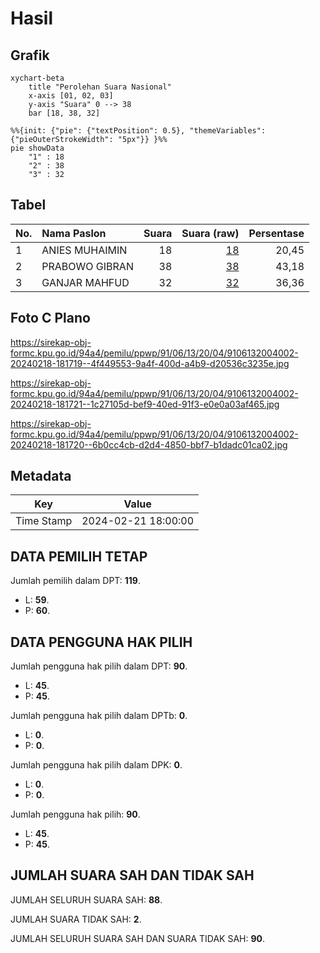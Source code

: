 # Hasil

## Grafik

```mermaid
xychart-beta
    title "Perolehan Suara Nasional"
    x-axis [01, 02, 03]
    y-axis "Suara" 0 --> 38
    bar [18, 38, 32]
```

```mermaid
%%{init: {"pie": {"textPosition": 0.5}, "themeVariables": {"pieOuterStrokeWidth": "5px"}} }%%
pie showData
    "1" : 18
    "2" : 38
    "3" : 32
```

## Tabel

| No. | Nama Paslon    | Suara | Suara (raw) | Persentase |
|:--- |:-------------- | -----:| -----------:| ----------:|
| 1   | ANIES MUHAIMIN | 18    | [18][p-1]   | 20,45      |
| 2   | PRABOWO GIBRAN | 38    | [38][p-2]   | 43,18      |
| 3   | GANJAR MAHFUD  | 32    | [32][p-3]   | 36,36      |


[p-1]: https://github.com/gigit-pemilu/pemilu-2024/blob/main/pilpres/hitung-suara/sub/91-papua/sub/06-biak-numfor/sub/13-yawosi/sub/2004-soor/sub/002-tps/sub/paslon-1.txt
[p-2]: https://github.com/gigit-pemilu/pemilu-2024/blob/main/pilpres/hitung-suara/sub/91-papua/sub/06-biak-numfor/sub/13-yawosi/sub/2004-soor/sub/002-tps/sub/paslon-2.txt
[p-3]: https://github.com/gigit-pemilu/pemilu-2024/blob/main/pilpres/hitung-suara/sub/91-papua/sub/06-biak-numfor/sub/13-yawosi/sub/2004-soor/sub/002-tps/sub/paslon-3.txt

## Foto C Plano

https://sirekap-obj-formc.kpu.go.id/94a4/pemilu/ppwp/91/06/13/20/04/9106132004002-20240218-181719--4f449553-9a4f-400d-a4b9-d20536c3235e.jpg

https://sirekap-obj-formc.kpu.go.id/94a4/pemilu/ppwp/91/06/13/20/04/9106132004002-20240218-181721--1c27105d-bef9-40ed-91f3-e0e0a03af465.jpg

https://sirekap-obj-formc.kpu.go.id/94a4/pemilu/ppwp/91/06/13/20/04/9106132004002-20240218-181720--6b0cc4cb-d2d4-4850-bbf7-b1dadc01ca02.jpg


## Metadata

| Key        | Value               |
| ---------- | ------------------- |
| Time Stamp | 2024-02-21 18:00:00 |


## DATA PEMILIH TETAP

Jumlah pemilih dalam DPT: **119**.
 * L: **59**.
 * P: **60**.

## DATA PENGGUNA HAK PILIH

Jumlah pengguna hak pilih dalam DPT: **90**.
 * L: **45**.
 * P: **45**.

Jumlah pengguna hak pilih dalam DPTb: **0**.
 * L: **0**.
 * P: **0**.

Jumlah pengguna hak pilih dalam DPK: **0**.
 * L: **0**.
 * P: **0**.

Jumlah pengguna hak pilih: **90**.
 * L: **45**.
 * P: **45**.

## JUMLAH SUARA SAH DAN TIDAK SAH

JUMLAH SELURUH SUARA SAH: **88**.

JUMLAH SUARA TIDAK SAH: **2**.

JUMLAH SELURUH SUARA SAH DAN SUARA TIDAK SAH: **90**.



